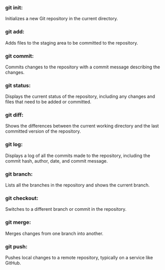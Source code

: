 ### git init:
Initializes a new Git repository in the current directory.

### git add:
Adds files to the staging area to be committed to the repository.

### git commit: 
Commits changes to the repository with a commit message describing the changes.

### git status: 
Displays the current status of the repository, including any changes and files that need to be added or committed.

### git diff: 
Shows the differences between the current working directory and the last committed version of the repository.

### git log: 
Displays a log of all the commits made to the repository, including the commit hash, author, date, and commit message.

### git branch: 
Lists all the branches in the repository and shows the current branch.

### git checkout: 
Switches to a different branch or commit in the repository.

### git merge: 
Merges changes from one branch into another.

### git push: 
Pushes local changes to a remote repository, typically on a service like GitHub.
